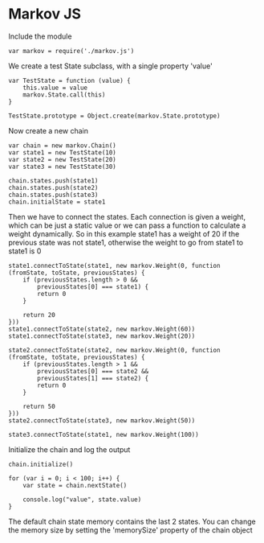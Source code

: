 Markov JS
===

Include the module

	var markov = require('./markov.js')
	
We create a test State subclass, with a single property 'value'
	
	var TestState = function (value) {
	    this.value = value
	    markov.State.call(this)
	}
	
	TestState.prototype = Object.create(markov.State.prototype)
	
Now create a new chain
	
	var chain = new markov.Chain()
	var state1 = new TestState(10)
	var state2 = new TestState(20)
	var state3 = new TestState(30)
	
	chain.states.push(state1)
	chain.states.push(state2)
	chain.states.push(state3)
	chain.initialState = state1
	
Then we have to connect the states. Each connection is given a weight, which can be just a static value or we can pass a function to calculate a weight dynamically. So in this example state1 has a weight of 20 if the previous state was not state1, otherwise the weight to go from state1 to state1 is 0
	
	state1.connectToState(state1, new markov.Weight(0, function (fromState, toState, previousStates) {
	    if (previousStates.length > 0 &&
	        previousStates[0] === state1) {
	        return 0
	    }
	
	    return 20
	}))
	state1.connectToState(state2, new markov.Weight(60))
	state1.connectToState(state3, new markov.Weight(20))
	
	state2.connectToState(state2, new markov.Weight(0, function (fromState, toState, previousStates) {
	    if (previousStates.length > 1 &&
	        previousStates[0] === state2 &&
	        previousStates[1] === state2) {
	        return 0
	    }
	
	    return 50
	}))
	state2.connectToState(state3, new markov.Weight(50))
	
	state3.connectToState(state1, new markov.Weight(100))
	
Initialize the chain and log the output
	
	chain.initialize()
	
	for (var i = 0; i < 100; i++) {
	    var state = chain.nextState()
	
	    console.log("value", state.value)
	}
  
The default chain state memory contains the last 2 states. You can change the memory size by setting the 'memorySize' property of the chain object
